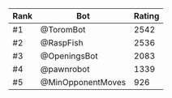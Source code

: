Rank|Bot|Rating
---|---|---
#1|@ToromBot|2542
#2|@RaspFish|2536
#3|@OpeningsBot|2083
#4|@pawnrobot|1339
#5|@MinOpponentMoves|926
